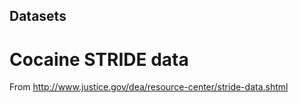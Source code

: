 ## Datasets

# Cocaine STRIDE data
From http://www.justice.gov/dea/resource-center/stride-data.shtml


